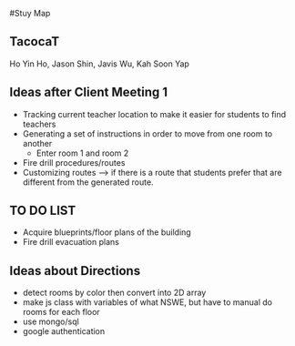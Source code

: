 #Stuy Map
## TacocaT
Ho Yin Ho, Jason Shin, Javis Wu, Kah Soon Yap

## Ideas after Client Meeting 1
* Tracking current teacher location to make it easier for students to find teachers
* Generating a set of instructions in order to move from one room to another
  * Enter room 1 and room 2
* Fire drill procedures/routes
* Customizing routes --> if there is a route that students prefer that are different from the generated route.

## TO DO LIST
* Acquire blueprints/floor plans of the building
* Fire drill evacuation plans

## Ideas about Directions
* detect rooms by color then convert into 2D array
* make js class with variables of what NSWE, but have to manual do rooms for each floor
* use mongo/sql
* google authentication

